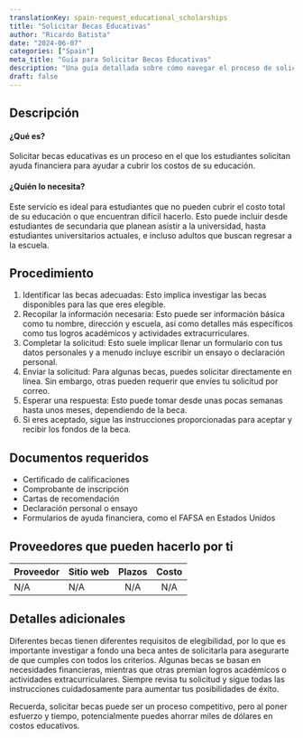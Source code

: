 ```yaml
---
translationKey: spain-request_educational_scholarships
title: "Solicitar Becas Educativas"
author: "Ricardo Batista"
date: "2024-06-07"
categories: ["Spain"]
meta_title: "Guía para Solicitar Becas Educativas"
description: "Una guía detallada sobre cómo navegar el proceso de solicitar becas educativas, basada en información disponible en línea."
draft: false
---
```


## Descripción
#### ¿Qué es?
Solicitar becas educativas es un proceso en el que los estudiantes solicitan ayuda financiera para ayudar a cubrir los costos de su educación.

#### ¿Quién lo necesita?
Este servicio es ideal para estudiantes que no pueden cubrir el costo total de su educación o que encuentran difícil hacerlo. Esto puede incluir desde estudiantes de secundaria que planean asistir a la universidad, hasta estudiantes universitarios actuales, e incluso adultos que buscan regresar a la escuela.

## Procedimiento
1. Identificar las becas adecuadas: Esto implica investigar las becas disponibles para las que eres elegible.
2. Recopilar la información necesaria: Esto puede ser información básica como tu nombre, dirección y escuela, así como detalles más específicos como tus logros académicos y actividades extracurriculares.
3. Completar la solicitud: Esto suele implicar llenar un formulario con tus datos personales y a menudo incluye escribir un ensayo o declaración personal.
4. Enviar la solicitud: Para algunas becas, puedes solicitar directamente en línea. Sin embargo, otras pueden requerir que envíes tu solicitud por correo.
5. Esperar una respuesta: Esto puede tomar desde unas pocas semanas hasta unos meses, dependiendo de la beca.
6. Si eres aceptado, sigue las instrucciones proporcionadas para aceptar y recibir los fondos de la beca.

## Documentos requeridos
- Certificado de calificaciones
- Comprobante de inscripción
- Cartas de recomendación
- Declaración personal o ensayo
- Formularios de ayuda financiera, como el FAFSA en Estados Unidos

## Proveedores que pueden hacerlo por ti

| Proveedor        |     Sitio web     |     Plazos    |       Costo      |
| --------------- | --------------- |  :-------------: | :-------------: |
| N/A      |  N/A       |      N/A      |        N/A       |

## Detalles adicionales
Diferentes becas tienen diferentes requisitos de elegibilidad, por lo que es importante investigar a fondo una beca antes de solicitarla para asegurarte de que cumples con todos los criterios. Algunas becas se basan en necesidades financieras, mientras que otras premian logros académicos o actividades extracurriculares. Siempre revisa tu solicitud y sigue todas las instrucciones cuidadosamente para aumentar tus posibilidades de éxito.

Recuerda, solicitar becas puede ser un proceso competitivo, pero al poner esfuerzo y tiempo, potencialmente puedes ahorrar miles de dólares en costos educativos.